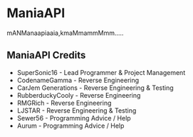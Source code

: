 # ManiaAPI
mANManaapiaaia,kmaMmammMmm.....

## ManiaAPI Credits
- SuperSonic16 - Lead Programmer & Project Management
- CodenameGamma - Reverse Engineering
- CarJem Generations - Reverse Engineering & Testing
- RubberduckyCooly - Reverse Engineering
- RMGRich - Reverse Engineering
- LJSTAR - Reverse Engineering & Testing
- Sewer56 - Programming Advice / Help
- Aurum - Programming Advice / Help
